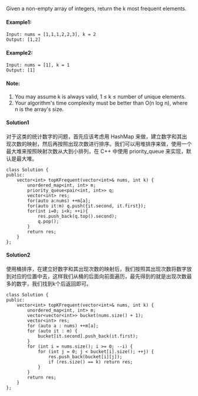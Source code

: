 Given a non-empty array of integers, return the k most frequent elements.

#### Example1:
```
Input: nums = [1,1,1,2,2,3], k = 2
Output: [1,2]
```

#### Example2:
```
Input: nums = [1], k = 1
Output: [1]
```

#### Note:
1. You may assume k is always valid, 1 ≤ k ≤ number of unique elements.
2. Your algorithm's time complexity must be better than O(n log n), where n is the array's size.

#### Solution1
对于这类的统计数字的问题，首先应该考虑用 HashMap 来做，建立数字和其出现次数的映射，然后再按照出现次数进行排序。我们可以用堆排序来做，使用一个最大堆来按照映射次数从大到小排列，在 C++ 中使用 priority_queue 来实现，默认是最大堆。
```
class Solution {
public:
    vector<int> topKFrequent(vector<int>& nums, int k) {
        unordered_map<int, int> m;
        priority_queue<pair<int, int>> q;
        vector<int> res;
        for(auto a:nums) ++m[a];
        for(auto it:m) q.push({it.second, it.first});
        for(int i=0; i<k; ++i){
            res.push_back(q.top().second);
            q.pop();
        }
        return res;
    }
};
```

#### Solution2
使用桶排序，在建立好数字和其出现次数的映射后，我们按照其出现次数将数字放到对应的位置中去，这样我们从桶的后面向前面遍历，最先得到的就是出现次数最多的数字，我们找到k个后返回即可。
```
class Solution {
public:
    vector<int> topKFrequent(vector<int>& nums, int k) {
        unordered_map<int, int> m;
        vector<vector<int>> bucket(nums.size() + 1);
        vector<int> res;
        for (auto a : nums) ++m[a];
        for (auto it : m) {
            bucket[it.second].push_back(it.first);
        }
        for (int i = nums.size(); i >= 0; --i) {
            for (int j = 0; j < bucket[i].size(); ++j) {
                res.push_back(bucket[i][j]);
                if (res.size() == k) return res;
            }
        }
        return res;
    }
};
```
